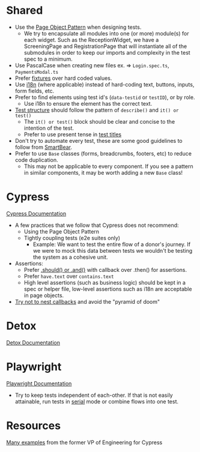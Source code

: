 # Shared

- Use the [Page Object Pattern] when designing tests.
  - We try to encapsulate all modules into one (or more) module(s) for each widget.
    Such as the ReceptionWidget, we have a ScreeningPage and RegistrationPage that
    will instantiate all of the submodules in order to keep our imports and complexity
    in the test spec to a minimum.
- Use PascalCase when creating new files ex. => `Login.spec.ts`, `PaymentsModal.ts`
- Prefer [fixtures] over hard coded values.
- Use [i18n] (where applicable) instead of hard-coding text, buttons, inputs, form fields, etc.
- Prefer to find elements using test id's (`data-testid` or `testID`), or by role.
  - Use i18n to ensure the element has the correct text.
- [Test structure] should follow the pattern of `describe()` and `it() or test()`
  - The `it() or test()` block should be clear and concise to the intention of the test.
  - Prefer to use present tense in [test titles]
- Don't try to automate every test, these are some good guidelines to follow from [SmartBear].
- Prefer to use `Base` classes (forms, breadcrumbs, footers, etc) to reduce code duplication.
  - This may not be applicable to every component. If you see a pattern in similar components, it may be worth adding a new `Base` class!

# Cypress

[Cypress Documentation]

- A few practices that we follow that Cypress does not recommend:
  - Using the Page Object Pattern
  - Tightly coupling tests (e2e suites only)
    - Example: We want to test the entire flow of a donor's journey. If we
      were to mock this data between tests we wouldn't be testing the system
      as a cohesive unit.
- Assertions:
  - Prefer [.should() or .and()] with callback over .then() for assertions.
  - Prefer `have.text` over `contains.text`
  - High level assertions (such as business logic) should be kept in a spec or
    helper file, low-level assertions such as i18n are acceptable in page objects.
- [Try not to nest callbacks] and avoid the "pyramid of doom"

# Detox

[Detox Documentation]

# Playwright

[Playwright Documentation]

- Try to keep tests independent of each-other. If that is not easily attainable, run tests in [serial] mode or combine flows into one test.

# Resources

[Many examples] from the former VP of Engineering for Cypress

[page object pattern]: https://www.toolsqa.com/cypress/page-object-pattern-in-cypress/
[fixtures]: https://www.toolsqa.com/cypress/fixtures-in-cypress/
[.should() or .and()]: https://docs.cypress.io/api/commands/should#Differences
[i18n]: https://www.i18next.com/
[smartbear]: https://smartbear.com/learn/automated-testing/best-practices-for-automation/
[best practices]: https://docs.cypress.io/guides/references/best-practices
[test structure]: https://docs.cypress.io/guides/core-concepts/writing-and-organizing-tests#Test-Structure
[detox documentation]: https://wix.github.io/Detox/docs/introduction/getting-started
[cypress documentation]: https://docs.cypress.io/guides/overview/why-cypress
[playwright documentation]: https://playwright.dev/docs/intro
[test titles]: https://www.betterspecs.org/#should
[try not to nest callbacks]: https://glebbahmutov.com/cypress-examples/recipes/concat-labels.html
[many examples]: https://glebbahmutov.com/cypress-examples
[serial]: https://playwright.dev/docs/test-parallel#serial-mode
